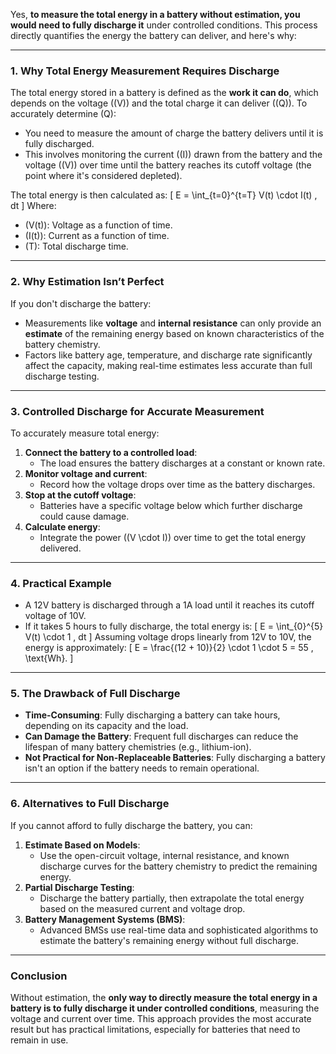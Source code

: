 Yes, **to measure the total energy in a battery without estimation, you would need to fully discharge it** under controlled conditions. This process directly quantifies the energy the battery can deliver, and here's why:

---

### 1. **Why Total Energy Measurement Requires Discharge**
The total energy stored in a battery is defined as the **work it can do**, which depends on the voltage (\(V\)) and the total charge it can deliver (\(Q\)). To accurately determine \(Q\):
- You need to measure the amount of charge the battery delivers until it is fully discharged.
- This involves monitoring the current (\(I\)) drawn from the battery and the voltage (\(V\)) over time until the battery reaches its cutoff voltage (the point where it's considered depleted).

The total energy is then calculated as:
\[
E = \int_{t=0}^{t=T} V(t) \cdot I(t) \, dt
\]
Where:
- \(V(t)\): Voltage as a function of time.
- \(I(t)\): Current as a function of time.
- \(T\): Total discharge time.

---

### 2. **Why Estimation Isn’t Perfect**
If you don't discharge the battery:
- Measurements like **voltage** and **internal resistance** can only provide an **estimate** of the remaining energy based on known characteristics of the battery chemistry.
- Factors like battery age, temperature, and discharge rate significantly affect the capacity, making real-time estimates less accurate than full discharge testing.

---

### 3. **Controlled Discharge for Accurate Measurement**
To accurately measure total energy:
1. **Connect the battery to a controlled load**:
   - The load ensures the battery discharges at a constant or known rate.
2. **Monitor voltage and current**:
   - Record how the voltage drops over time as the battery discharges.
3. **Stop at the cutoff voltage**:
   - Batteries have a specific voltage below which further discharge could cause damage.
4. **Calculate energy**:
   - Integrate the power (\(V \cdot I\)) over time to get the total energy delivered.

---

### 4. **Practical Example**
- A 12V battery is discharged through a 1A load until it reaches its cutoff voltage of 10V.
- If it takes 5 hours to fully discharge, the total energy is:
  \[
  E = \int_{0}^{5} V(t) \cdot 1 \, dt
  \]
  Assuming voltage drops linearly from 12V to 10V, the energy is approximately:
  \[
  E = \frac{(12 + 10)}{2} \cdot 1 \cdot 5 = 55 \, \text{Wh}.
  \]

---

### 5. **The Drawback of Full Discharge**
- **Time-Consuming**: Fully discharging a battery can take hours, depending on its capacity and the load.
- **Can Damage the Battery**: Frequent full discharges can reduce the lifespan of many battery chemistries (e.g., lithium-ion).
- **Not Practical for Non-Replaceable Batteries**: Fully discharging a battery isn't an option if the battery needs to remain operational.

---

### 6. **Alternatives to Full Discharge**
If you cannot afford to fully discharge the battery, you can:
1. **Estimate Based on Models**:
   - Use the open-circuit voltage, internal resistance, and known discharge curves for the battery chemistry to predict the remaining energy.
2. **Partial Discharge Testing**:
   - Discharge the battery partially, then extrapolate the total energy based on the measured current and voltage drop.
3. **Battery Management Systems (BMS)**:
   - Advanced BMSs use real-time data and sophisticated algorithms to estimate the battery's remaining energy without full discharge.

---

### Conclusion
Without estimation, the **only way to directly measure the total energy in a battery is to fully discharge it under controlled conditions**, measuring the voltage and current over time. This approach provides the most accurate result but has practical limitations, especially for batteries that need to remain in use.

